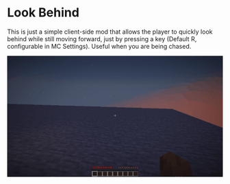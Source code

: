 # Look Behind
This is just a simple client-side mod that allows the player to quickly look behind while still moving forward, just by pressing a key (Default R, configurable in MC Settings).
Useful when you are being chased.  

![Look Behind demo](LookBehind.gif)

